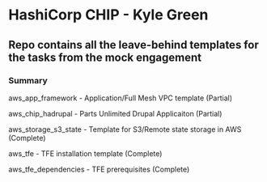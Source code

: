 # HashiCorp CHIP - Kyle Green
## Repo contains all the leave-behind templates for the tasks from the mock engagement
### Summary

aws_app_framework - Application/Full Mesh VPC template (Partial)

aws_chip_hadrupal - Parts Unlimited Drupal Applicaiton (Partial)

aws_storage_s3_state - Template for S3/Remote state storage in AWS (Complete)

aws_tfe - TFE installation template (Complete)

aws_tfe_dependencies - TFE prerequisites (Complete)
